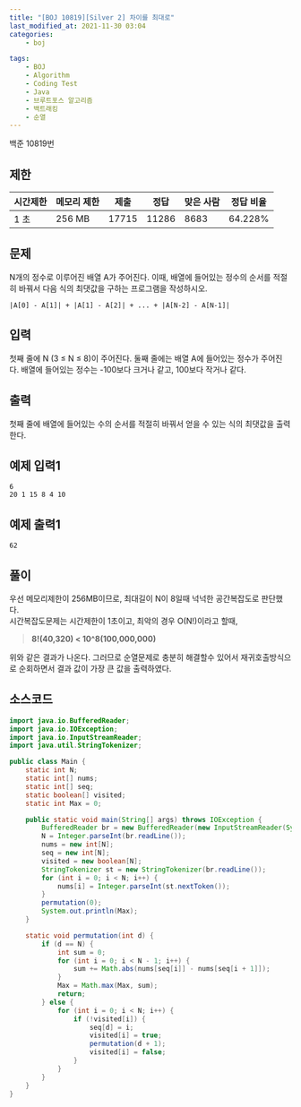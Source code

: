 ```yaml
---
title: "[BOJ 10819][Silver 2] 차이를 최대로"
last_modified_at: 2021-11-30 03:04
categories:
    - boj

tags:
    - BOJ
    - Algorithm
    - Coding Test
    - Java
    - 브루트포스 알고리즘
    - 백트래킹
    - 순열
---
```

백준 10819번

## 제한

|시간제한|메모리 제한|제출|정답|맞은 사람|정답 비율
|---|---|---|---|---|---
|1 초|	256 MB|17715|11286|8683|64.228%


## 문제
N개의 정수로 이루어진 배열 A가 주어진다. 이때, 배열에 들어있는 정수의 순서를 적절히 바꿔서 다음 식의 최댓값을 구하는 프로그램을 작성하시오.

    |A[0] - A[1]| + |A[1] - A[2]| + ... + |A[N-2] - A[N-1]|

## 입력

첫째 줄에 N (3 ≤ N ≤ 8)이 주어진다. 둘째 줄에는 배열 A에 들어있는 정수가 주어진다. 배열에 들어있는 정수는 -100보다 크거나 같고, 100보다 작거나 같다.

## 출력

첫째 줄에 배열에 들어있는 수의 순서를 적절히 바꿔서 얻을 수 있는 식의 최댓값을 출력한다.

## 예제 입력1

```text
6
20 1 15 8 4 10
```

## 예제 출력1

```text
62
```

## 풀이

우선 메모리제한이 256MB이므로, 최대길이 N이 8일때 넉넉한 공간복잡도로 판단했다.<br>
시간복잡도문제는 시간제한이 1초이고, 최악의 경우 O(N!)이라고 할때, 

> <strong> 8!(40,320) < 10^8(100,000,000)  </strong>

위와 같은 결과가 나온다. 그러므로 순열문제로 충분히 해결할수 있어서 재귀호출방식으로 순회하면서 결과 값이 가장 큰 값을 출력하였다.

## 소스코드

```java
import java.io.BufferedReader;
import java.io.IOException;
import java.io.InputStreamReader;
import java.util.StringTokenizer;

public class Main {
    static int N;
    static int[] nums;
    static int[] seq;
    static boolean[] visited;
    static int Max = 0;

    public static void main(String[] args) throws IOException {
        BufferedReader br = new BufferedReader(new InputStreamReader(System.in));
        N = Integer.parseInt(br.readLine());
        nums = new int[N];
        seq = new int[N];
        visited = new boolean[N];
        StringTokenizer st = new StringTokenizer(br.readLine());
        for (int i = 0; i < N; i++) {
            nums[i] = Integer.parseInt(st.nextToken());
        }
        permutation(0);
        System.out.println(Max);
    }

    static void permutation(int d) {
        if (d == N) {
            int sum = 0;
            for (int i = 0; i < N - 1; i++) {
                sum += Math.abs(nums[seq[i]] - nums[seq[i + 1]]);
            }
            Max = Math.max(Max, sum);
            return;
        } else {
            for (int i = 0; i < N; i++) {
                if (!visited[i]) {
                    seq[d] = i;
                    visited[i] = true;
                    permutation(d + 1);
                    visited[i] = false;
                }
            }
        }
    }
}


```